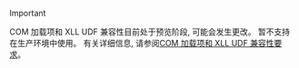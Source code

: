 > [!IMPORTANT]
> COM 加载项和 XLL UDF 兼容性目前处于预览阶段, 可能会发生更改。 暂不支持在生产环境中使用。 有关详细信息, 请参阅[COM 加载项和 XLL UDF 兼容性要求](../excel/xll-compatibility-requirements.md)。